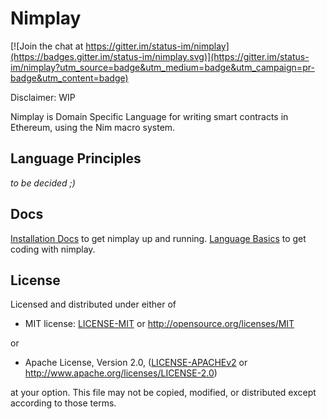 # Nimplay

[![Join the chat at https://gitter.im/status-im/nimplay](https://badges.gitter.im/status-im/nimplay.svg)](https://gitter.im/status-im/nimplay?utm_source=badge&utm_medium=badge&utm_campaign=pr-badge&utm_content=badge)

Disclaimer: WIP

Nimplay is Domain Specific Language for writing smart contracts in Ethereum, using the Nim macro system.

## Language Principles

*to be decided ;)*

## Docs

[Installation Docs](docs/installing.md) to get nimplay up and running.
[Language Basics](docs/basics.md) to get coding with nimplay.

## License

Licensed and distributed under either of

* MIT license: [LICENSE-MIT](LICENSE-MIT) or http://opensource.org/licenses/MIT

or

* Apache License, Version 2.0, ([LICENSE-APACHEv2](LICENSE-APACHEv2) or http://www.apache.org/licenses/LICENSE-2.0)

at your option. This file may not be copied, modified, or distributed except according to those terms.
